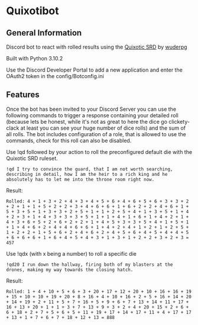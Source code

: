 # Quixotibot

## General Information
Discord bot to react with rolled results using the [Quixotic SRD](https://wuderpg.itch.io/quixotic) by [wuderpg](https://wuderpg.itch.io/)

Built with Python 3.10.2

Use the Discord Developer Portal to add a new application and enter the OAuth2 token in the config/Botconfig.ini 

## Features
Once the bot has been invited to your Discord Server you can use the following commands to trigger a response containing your detailed roll (because lets be honest, while it's not as great to here the dice go clickety-clack at least you can see your huge number of dice rolls) and the sum of all rolls. The bot includes configuration of a role, that is allowed to use the commands, check for this roll can also be disabled. 

Use !qd followed by your action to roll the preconfigured default die with the Quixotic SRD ruleset. 

`!qd I try to convince the guard, that I am not worth searching, describing in detail, how I am the heir to a rich king and he absolutely has to let me into the throne room right now.`

Result: 

`Rolled: 4 + 1 + 3 + 2 + 4 + 3 + 4 + 5 + 6 + 4 + 6 + 5 + 6 + 3 + 3 + 2 + 2 + 1 + 1 + 5 + 2 + 2 + 3 + 4 + 6 + 6 + 1 + 6 + 2 + 2 + 4 + 6 + 1 + 5 + 3 + 5 + 1 + 3 + 3 + 2 + 5 + 1 + 1 + 2 + 5 + 4 + 1 + 3 + 5 + 1 + 4 + 2 + 3 + 1 + 4 + 3 + 3 + 3 + 5 + 1 + 1 + 4 + 1 + 6 + 1 + 4 + 2 + 1 + 4 + 3 + 6 + 5 + 2 + 6 + 2 + 2 + 1 + 4 + 5 + 3 + 3 + 5 + 4 + 1 + 5 + 1 + 1 + 4 + 6 + 2 + 4 + 4 + 6 + 6 + 1 + 4 + 2 + 4 + 1 + 2 + 1 + 2 + 5 + 1 + 2 + 2 + 1 + 5 + 6 + 2 + 4 + 6 + 2 + 4 + 5 + 6 + 4 + 5 + 4 + 4 + 5 + 6 + 6 + 6 + 1 + 6 + 4 + 5 + 4 + 3 + 1 + 3 + 1 + 2 + 2 + 3 + 2 + 3 = 457`

Use !qdx (with x being a number) to roll a specific die 

`!qd20 I run down the hallway, firing both of my blasters at the drones, making my way towards the closing hatch.`

Result: 

`Rolled: 1 + 4 + 10 + 5 + 6 + 3 + 20 + 17 + 12 + 20 + 10 + 16 + 16 + 19 + 15 + 10 + 10 + 19 + 20 + 8 + 16 + 4 + 10 + 16 + 2 + 5 + 16 + 14 + 20 + 14 + 19 + 2 + 11 + 5 + 7 + 16 + 5 + 9 + 6 + 7 + 13 + 14 + 11 + 17 + 16 + 13 + 20 + 1 + 1 + 3 + 7 + 13 + 9 + 3 + 2 + 4 + 20 + 15 + 2 + 6 + 6 + 18 + 2 + 7 + 5 + 6 + 5 + 11 + 19 + 17 + 14 + 17 + 11 + 4 + 17 + 17 + 13 + 1 + 7 + 6 + 7 + 18 + 12 + 13 = 888`
